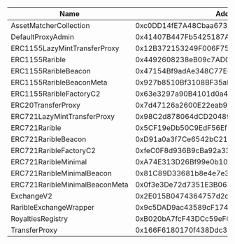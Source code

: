  Name | Address | Url 
 --- | --- | ---
 AssetMatcherCollection | 0xc0DD14fE7A48Cbaa673e0619Aa45c57B98862e16 | nulladdress/0xc0DD14fE7A48Cbaa673e0619Aa45c57B98862e16 
 DefaultProxyAdmin | 0x41407B447Fb5425187A9BCA3a062644EF2410F8D | nulladdress/0x41407B447Fb5425187A9BCA3a062644EF2410F8D 
 ERC1155LazyMintTransferProxy | 0x12B372153249F006F756d0668fCDBD8fbD8b0a15 | nulladdress/0x12B372153249F006F756d0668fCDBD8fbD8b0a15 
 ERC1155Rarible | 0x4492608238eB09c7AD036e9C089538a7286B8985 | nulladdress/0x4492608238eB09c7AD036e9C089538a7286B8985 
 ERC1155RaribleBeacon | 0x47154Bf9adAe348C77Ee6F4bda1FBfF882e34280 | nulladdress/0x47154Bf9adAe348C77Ee6F4bda1FBfF882e34280 
 ERC1155RaribleBeaconMeta | 0x927b8510Bf3108BF35aD6d60316C2f8dAB1BCD9A | nulladdress/0x927b8510Bf3108BF35aD6d60316C2f8dAB1BCD9A 
 ERC1155RaribleFactoryC2 | 0x63e3297a90B4101d0a4Bb8EbEFDF3D47C8d4D4Ac | nulladdress/0x63e3297a90B4101d0a4Bb8EbEFDF3D47C8d4D4Ac 
 ERC20TransferProxy | 0x7d47126a2600E22eab9eD6CF0e515678727779A6 | nulladdress/0x7d47126a2600E22eab9eD6CF0e515678727779A6 
 ERC721LazyMintTransferProxy | 0x98C2d878064dCD20489214cf0866f972f91784D0 | nulladdress/0x98C2d878064dCD20489214cf0866f972f91784D0 
 ERC721Rarible | 0x5CF19eDb50C9EdF56EfEBe12DFa588E9E589514D | nulladdress/0x5CF19eDb50C9EdF56EfEBe12DFa588E9E589514D 
 ERC721RaribleBeacon | 0xD91a0a3f7Ce6542bC216b4f72D34D9c61D49d455 | nulladdress/0xD91a0a3f7Ce6542bC216b4f72D34D9c61D49d455 
 ERC721RaribleFactoryC2 | 0xfeC0F8d936B9cBa92a332bCB06dC7DF4DdE0c253 | nulladdress/0xfeC0F8d936B9cBa92a332bCB06dC7DF4DdE0c253 
 ERC721RaribleMinimal | 0xA74E313D26Bf99e0b10CCe6471696334f0C6B536 | nulladdress/0xA74E313D26Bf99e0b10CCe6471696334f0C6B536 
 ERC721RaribleMinimalBeacon | 0x81C89D33681b8e4e7e35a8E1F2aBBc3B0438618A | nulladdress/0x81C89D33681b8e4e7e35a8E1F2aBBc3B0438618A 
 ERC721RaribleMinimalBeaconMeta | 0x0f3e3De72d7351E3B063980462813d7FE4a955Fb | nulladdress/0x0f3e3De72d7351E3B063980462813d7FE4a955Fb 
 ExchangeV2 | 0x2E015B0474364757d2cc8e28897DCBCdEE07e340 | nulladdress/0x2E015B0474364757d2cc8e28897DCBCdEE07e340 
 RaribleExchangeWrapper | 0x9c5DAD9ac43589cF174991aC0c92C3eaBde255Eb | nulladdress/0x9c5DAD9ac43589cF174991aC0c92C3eaBde255Eb 
 RoyaltiesRegistry | 0xB020bA7fcF43DCc59eF0103624BD6FADE66d105E | nulladdress/0xB020bA7fcF43DCc59eF0103624BD6FADE66d105E 
 TransferProxy | 0x166F6180170f438Ddc38050a2B708d38c0890956 | nulladdress/0x166F6180170f438Ddc38050a2B708d38c0890956 
